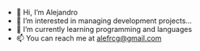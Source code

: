 - 👋 Hi, I’m Alejandro
- 👀 I’m interested in managing development projects...
- 🌱 I’m currently learning programming  and languages
- 📫 You can reach me at alefrcg@gmail.com
<!---
alefrcgit/alefrcgit is a ✨ special ✨ repository because its `README.md` (this file) appears on your GitHub profile.
You can click the Preview link to take a look at your changes.
--->
